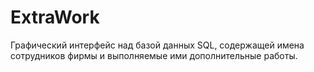 # ExtraWork
Графический интерфейс над базой данных SQL, содержащей имена сотрудников фирмы и выполняемые ими дополнительные работы.
